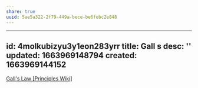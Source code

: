 ```yaml
---
share: true
uuid: 5ae5a322-2f79-449a-bece-be6febc2e848
---
```

---
id: 4molkubizyu3y1eon283yrr
title: Gall s
desc: ''
updated: 1663969148794
created: 1663969144152
---

[Gall's Law [Principles Wiki]](http://principles-wiki.net/principles:gall_s_law)